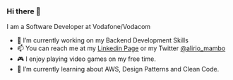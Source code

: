### Hi there 👋

I am a Software Developer at Vodafone/Vodacom
- 🔭 I’m currently working on my Backend Development Skills
- 📫  You can reach me at my [Linkedin Page](https://www.linkedin.com/in/aliriomambo/) or my Twitter [@alirio_mambo](https://twitter.com/alirio_mambo) 
- 🎮 I enjoy playing video games on my free time.
- 🌱 I’m currently learning about AWS, Design Patterns and Clean Code.

<!--
**aliriomambo/aliriomambo** is a ✨ _special_ ✨ repository because its `README.md` (this file) appears on your GitHub profile.

Here are some ideas to get you started:

- 🔭 I’m currently working on 
- 🌱 I’m currently learning ...
- 👯 I’m looking to collaborate on ...
- 🤔 I’m looking for help with ...
- 💬 Ask me about ...
- 📫 How to reach me: ...
- 😄 Pronouns: ...
- ⚡ Fun fact: ...
-->
